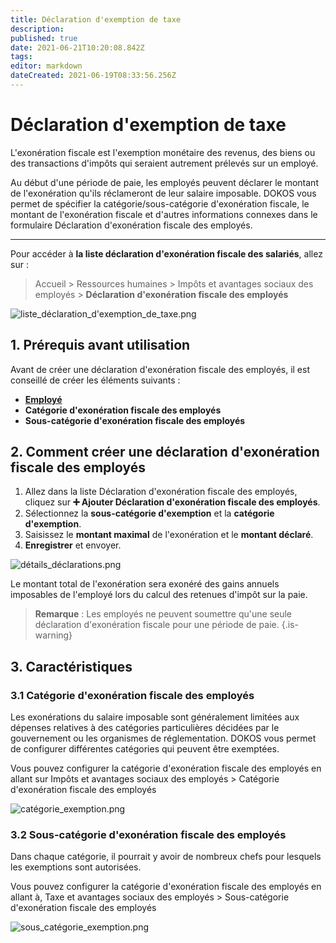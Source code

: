 ```yaml
---
title: Déclaration d'exemption de taxe
description: 
published: true
date: 2021-06-21T10:20:08.842Z
tags: 
editor: markdown
dateCreated: 2021-06-19T08:33:56.256Z
---
```


# Déclaration d'exemption de taxe

L'exonération fiscale est l'exemption monétaire des revenus, des biens ou des transactions d'impôts qui seraient autrement prélevés sur un employé.

Au début d'une période de paie, les employés peuvent déclarer le montant de l'exonération qu'ils réclameront de leur salaire imposable. DOKOS vous permet de spécifier la catégorie/sous-catégorie d'exonération fiscale, le montant de l'exonération fiscale et d'autres informations connexes dans le formulaire Déclaration d'exonération fiscale des employés.

---

Pour accéder à **la liste déclaration d'exonération fiscale des salariés**, allez sur :

> Accueil > Ressources humaines > Impôts et avantages sociaux des employés > **Déclaration d'exonération fiscale des employés**

![liste_déclaration_d'exemption_de_taxe.png](/payroll/employee-tax-exemption-declaration/liste_déclaration_d'exemption_de_taxe.png)

## 1. Prérequis avant utilisation

Avant de créer une déclaration d'exonération fiscale des employés, il est conseillé de créer les éléments suivants :

- **[Employé](/fr/human-resources/employee)**
- **Catégorie d'exonération fiscale des employés**
- **Sous-catégorie d'exonération fiscale des employés**

## 2. Comment créer une déclaration d'exonération fiscale des employés

1. Allez dans la liste Déclaration d'exonération fiscale des employés, cliquez sur **:heavy_plus_sign: Ajouter Déclaration d'exonération fiscale des employés**.
2. Sélectionnez la **sous-catégorie d'exemption** et la **catégorie d'exemption**.
3. Saisissez le **montant maximal** de l'exonération et le **montant déclaré**.
4. **Enregistrer** et envoyer.

![détails_déclarations.png](/payroll/employee-tax-exemption-declaration/détails_déclarations.png)

Le montant total de l'exonération sera exonéré des gains annuels imposables de l'employé lors du calcul des retenues d'impôt sur la paie.

> **Remarque** : Les employés ne peuvent soumettre qu'une seule déclaration d'exonération fiscale pour une période de paie.
{.is-warning}

## 3. Caractéristiques

### 3.1 Catégorie d'exonération fiscale des employés

Les exonérations du salaire imposable sont généralement limitées aux dépenses relatives à des catégories particulières décidées par le gouvernement ou les organismes de réglementation. DOKOS vous permet de configurer différentes catégories qui peuvent être exemptées. 

Vous pouvez configurer la catégorie d'exonération fiscale des employés en allant sur Impôts et avantages sociaux des employés > Catégorie d'exonération fiscale des employés

![catégorie_exemption.png](/payroll/employee-tax-exemption-declaration/catégorie_exemption.png)

### 3.2 Sous-catégorie d'exonération fiscale des employés

Dans chaque catégorie, il pourrait y avoir de nombreux chefs pour lesquels les exemptions sont autorisées. 

Vous pouvez configurer la catégorie d'exonération fiscale des employés en allant à, Taxe et avantages sociaux des employés > Sous-catégorie d'exonération fiscale des employés

![sous_catégorie_exemption.png](/payroll/employee-tax-exemption-declaration/sous_catégorie_exemption.png)


